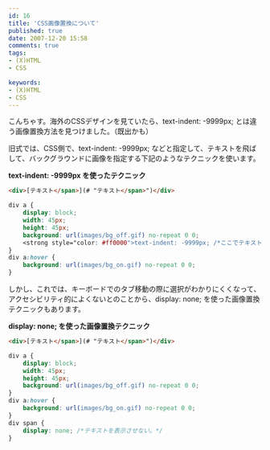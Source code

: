 ```yaml
---
id: 16
title: 'CSS画像置換について'
published: true
date: 2007-12-20 15:58
comments: true
tags:
- (X)HTML
- CSS

keywords:
- (X)HTML
- CSS
---
```

こんちゃす。海外のCSSデザインを見ていたら、text-indent: -9999px; とは違う画像置換方法を見つけました。（既出かも）

旧式では、CSS側で、text-indent: -9999px; などと指定して、テキストを飛ばして、バックグラウンドに画像を指定する下記のようなテクニックを使います。

**text-indent: -9999px を使ったテクニック**



```html
<div>[テキスト</span>](# "テキスト</span>")</div>
```


```css
div a {
	display: block;
	width: 45px;
	height: 45px;
	background: url(images/bg_off.gif) no-repeat 0 0;
	<strong style="color: #ff0000">text-indent: -9999px; /*ここでテキストを飛ばす*/</strong>
}
div a:hover {
	background: url(images/bg_on.gif) no-repeat 0 0;
}
```

しかし、これでは、キーボードでのタブ移動の際に選択がわかりにくくなって、アクセシビリティ的によくないとのことから、display: none; を使った画像置換テクニックもあります。

**display: none; を使った画像置換テクニック**


```html
<div>[テキスト</span>](# "テキスト</span>")</div>
```


```css
div a {
	display: block;
	width: 45px;
	height: 45px;
	background: url(images/bg_off.gif) no-repeat 0 0;
}
div a:hover {
	background: url(images/bg_on.gif) no-repeat 0 0;
}
div span {
	display: none; /*テキストを表示させない。*/
}
```
